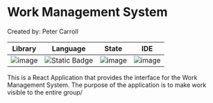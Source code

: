 # Work Management System

Created by: Peter Carroll

|                                               Library                                               |                                                   Language                                                    |                                               State                                                |                                                               IDE                                                                |
| :-------------------------------------------------------------------------------------------------: | :-----------------------------------------------------------------------------------------------------------: | :------------------------------------------------------------------------------------------------: | :------------------------------------------------------------------------------------------------------------------------------: |
| ![image](https://img.shields.io/badge/React-20232A?style=for-the-badge&logo=react&logoColor=61DAFB) | ![Static Badge](https://img.shields.io/badge/TypeScript-blue?style=flat&label=TS&labelColor=white&color=blue) | ![image](https://img.shields.io/badge/Redux-593D88?style=for-the-badge&logo=redux&logoColor=white) | ![image](https://img.shields.io/badge/Visual_Studio_Code-0078D4?style=for-the-badge&logo=visual%20studio%20code&logoColor=white) |

This is a React Application that provides the interface for the Work Management System. The purpose of the application is to make work visible to the entire group/
